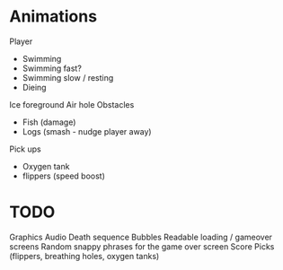 
# Animations

Player

- Swimming
- Swimming fast?
- Swimming slow / resting
- Dieing

Ice foreground
Air hole
Obstacles

- Fish (damage)
- Logs (smash - nudge player away)

Pick ups

- Oxygen tank
- flippers (speed boost)

# TODO

Graphics
Audio
Death sequence
Bubbles
Readable loading / gameover screens
Random snappy phrases for the game over screen
Score
Picks (flippers, breathing holes, oxygen tanks)

